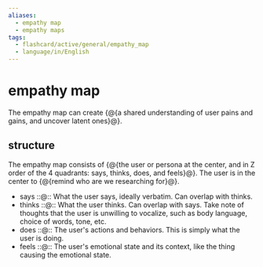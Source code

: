 ```yaml
---
aliases:
  - empathy map
  - empathy maps
tags:
  - flashcard/active/general/empathy_map
  - language/in/English
---
```


# empathy map

The empathy map can create {@{a shared understanding of user pains and gains, and uncover latent ones}@}. <!--SR:!2025-08-04,300,290-->

## structure

The empathy map consists of {@{the user or persona at the center, and in Z order of the 4 quadrants: says, thinks, does, and feels}@}. The user is in the center to {@{remind who are we researching for}@}. <!--SR:!2025-07-01,297,290!2025-01-12,188,310-->

- says ::@:: What the user says, ideally verbatim. Can overlap with thinks. <!--SR:!2025-01-18,179,310!2025-02-05,201,310-->
- thinks ::@:: What the user thinks. Can overlap with says. Take note of thoughts that the user is unwilling to vocalize, such as body language, choice of words, tone, etc. <!--SR:!2025-04-01,207,270!2025-08-21,333,290-->
- does ::@:: The user's actions and behaviors. This is simply what the user is doing. <!--SR:!2025-03-22,244,330!2025-04-24,269,330-->
- feels ::@:: The user's emotional state and its context, like the thing causing the emotional state. <!--SR:!2025-10-05,342,290!2025-06-10,297,310-->

